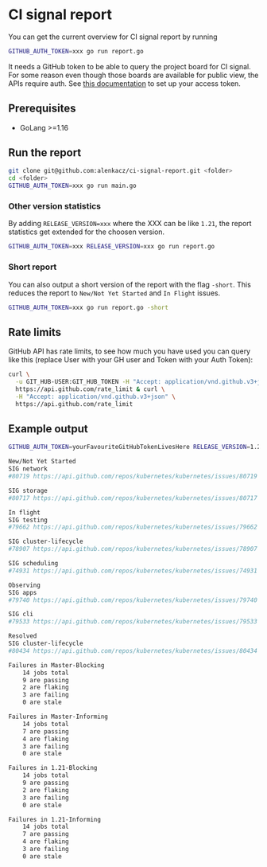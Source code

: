 # CI signal report

You can get the current overview for CI signal report by running

```bash
GITHUB_AUTH_TOKEN=xxx go run report.go
```

It needs a GitHub token to be able to query the project board for CI signal. For some reason even though those boards are available for public view, the APIs require auth. See [this documentation](https://help.github.com/en/articles/creating-a-personal-access-token-for-the-command-line) to set up your access token.

## Prerequisites

- GoLang >=1.16

## Run the report

```bash
git clone git@github.com:alenkacz/ci-signal-report.git <folder>
cd <folder>
GITHUB_AUTH_TOKEN=xxx go run main.go
```

### Other version statistics

By adding `RELEASE_VERSION=xxx` where the XXX can be like `1.21`, the report statistics get extended for the choosen version.

```bash
GITHUB_AUTH_TOKEN=xxx RELEASE_VERSION=xxx go run report.go
```

### Short report

You can also output a short version of the report with the flag `-short`. This reduces the report to `New/Not Yet Started` and `In Flight` issues.

```bash
GITHUB_AUTH_TOKEN=xxx go run report.go -short
```

## Rate limits

GitHub API has rate limits, to see how much you have used you can query like this (replace User with your GH user and Token with your Auth Token):

```bash
curl \
  -u GIT_HUB-USER:GIT_HUB_TOKEN -H "Accept: application/vnd.github.v3+json" \
  https://api.github.com/rate_limit & curl \
  -H "Accept: application/vnd.github.v3+json" \
  https://api.github.com/rate_limit
```

## Example output

```bash
GITHUB_AUTH_TOKEN=yourFavouriteGitHubTokenLivesHere RELEASE_VERSION=1.21 go run report.go -short

New/Not Yet Started
SIG network
#80719 https://api.github.com/repos/kubernetes/kubernetes/issues/80719 [sig-network] Services should only allow access from service loadbalancer source ranges [Slow]

SIG storage
#80717 https://api.github.com/repos/kubernetes/kubernetes/issues/80717  [sig-storage] CSI Volumes [Driver: csi-hostpath] Snapshot Tests

In flight
SIG testing
#79662 https://api.github.com/repos/kubernetes/kubernetes/issues/79662   Nodes resize test failing in master-blocking

SIG cluster-lifecycle
#78907 https://api.github.com/repos/kubernetes/kubernetes/issues/78907 [Flaky Tests] task-06-upgrade is failing on master-informing

SIG scheduling
#74931 https://api.github.com/repos/kubernetes/kubernetes/issues/74931 Scheduler TestPreemptionRaces is flaky

Observing
SIG apps
#79740 https://api.github.com/repos/kubernetes/kubernetes/issues/79740  Test Deployment deployment should support rollback is failing on master informing

SIG cli
#79533 https://api.github.com/repos/kubernetes/kubernetes/issues/79533  Kubectl client Conformance test failing

Resolved
SIG cluster-lifecycle
#80434 https://api.github.com/repos/kubernetes/kubernetes/issues/80434  Errors bringing up kube-proxy in CI

Failures in Master-Blocking
    14 jobs total
    9 are passing
    2 are flaking
    3 are failing
    0 are stale

Failures in Master-Informing
    14 jobs total
    7 are passing
    4 are flaking
    3 are failing
    0 are stale

Failures in 1.21-Blocking
    14 jobs total
    9 are passing
    2 are flaking
    3 are failing
    0 are stale

Failures in 1.21-Informing
    14 jobs total
    7 are passing
    4 are flaking
    3 are failing
    0 are stale
```

